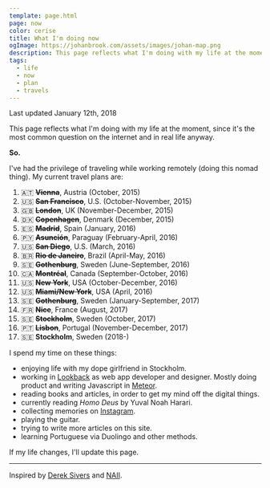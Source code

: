 ```yaml
---
template: page.html
page: now
color: cerise
title: What I'm doing now
ogImage: https://johanbrook.com/assets/images/johan-map.png
description: This page reflects what I'm doing with my life at the moment.
tags:
  - life
  - now
  - plan
  - travels
---
```


<p class="tc muted mono f7">
  Last updated January 12th, 2018
</p>

This page reflects what I'm doing with my life at the moment, since it's the most common question on the internet and in real life anyway.

**So.**

I've had the privilege of traveling while working remotely (doing this nomad thing). My current travel plans are:

1. 🇦🇹 ~~**Vienna**~~, Austria (October, 2015)
2. 🇺🇸 ~~**San Francisco**~~, U.S. (October-November, 2015)
3. 🇬🇧 ~~**London**~~, UK (November-December, 2015)
4. 🇩🇰 ~~**Copenhagen**~~, Denmark (December, 2015)
5. 🇪🇸 ~~**Madrid**~~, Spain (January, 2016)
6. 🇵🇾 ~~**Asunción**~~, Paraguay (February-April, 2016)
7. 🇺🇸 ~~**San Diego**~~, U.S. (March, 2016)
8. 🇧🇷 ~~**Rio de Janeiro**~~, Brazil (April-May, 2016)
9. 🇸🇪 ~~**Gothenburg**~~, Sweden (June-September, 2016)
10. 🇨🇦 ~~**Montréal**~~, Canada (September-October, 2016)
11. 🇺🇸 ~~**New York**~~, USA (October-December, 2016)
12. 🇺🇸 ~~**Miami/New York**~~, USA (April, 2016)
13. 🇸🇪 ~~**Gothenburg**~~, Sweden (January-September, 2017)
14. 🇫🇷 ~~**Nice**~~, France (August, 2017)
15. 🇸🇪 ~~**Stockholm**~~, Sweden (October, 2017)
16. 🇵🇹 ~~**Lisbon**~~, Portugal (November-December, 2017)
17. 🇸🇪 **Stockholm**, Sweden (2018-)

I spend my time on these things:

- enjoying life with my dope girlfriend in Stockholm.
- working in [Lookback](http://lookback.io) as web app developer and designer. Mostly doing product and writing Javascript in [Meteor](http://meteor.com).
- reading books and articles, in order to get my mind off the digital things.
- currently reading *Homo Deus* by Yuval Noah Harari.
- collecting memories on [Instagram](http://instagram.com/johanbrook/).
- playing the guitar.
- trying to write more articles on this site.
- learning Portuguese via Duolingo and other methods.

If my life changes, I'll update this page.

***

Inspired by [Derek Sivers](https://sivers.org/now) and [NAII](http://naii.de/now/).
